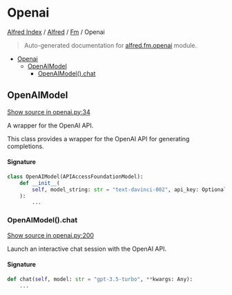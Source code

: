 # Openai

[Alfred Index](../../README.md#alfred-index) /
[Alfred](../index.md#alfred) /
[Fm](./index.md#fm) /
Openai

> Auto-generated documentation for [alfred.fm.openai](../../../alfred/fm/openai.py) module.

- [Openai](#openai)
  - [OpenAIModel](#openaimodel)
    - [OpenAIModel().chat](#openaimodel()chat)

## OpenAIModel

[Show source in openai.py:34](../../../alfred/fm/openai.py#L34)

A wrapper for the OpenAI API.

This class provides a wrapper for the OpenAI API for generating completions.

#### Signature

```python
class OpenAIModel(APIAccessFoundationModel):
    def __init__(
        self, model_string: str = "text-davinci-002", api_key: Optional[str] = None
    ):
        ...
```

### OpenAIModel().chat

[Show source in openai.py:200](../../../alfred/fm/openai.py#L200)

Launch an interactive chat session with the OpenAI API.

#### Signature

```python
def chat(self, model: str = "gpt-3.5-turbo", **kwargs: Any):
    ...
```


